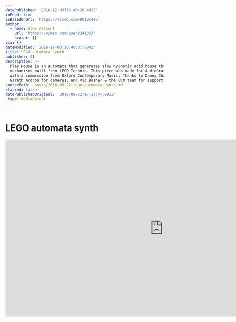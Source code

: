 ```yaml
---
datePublished: '2016-12-03T16:49:26.482Z'
inFeed: true
isBasedOnUrl: 'https://vimeo.com/90101413'
author:
  - name: Alex Allmont
    url: 'https://vimeo.com/user2341353'
    avatar: {}
via: {}
dateModified: '2016-12-03T16:49:07.984Z'
title: LEGO automata synth
publisher: {}
description: >-
  Play House is an automata that generates slow hypnotic acid house through
  mechanisms built from LEGO Technic. This piece was made for AudioGraft 2014
  with a commission from Oxford Contemporary Music. Thanks to Danny Chapman and
  Gareth Ardron for cameras, and Vic Bosher & the OCM team for support!
sourcePath: _posts/2016-09-22-lego-automata-synth.md
starred: false
datePublishedOriginal: '2016-09-22T17:17:47.691Z'
_type: MediaObject

---
```

# LEGO automata synth

<iframe src="https://cdn.embedly.com/widgets/media.html?src=https%3A%2F%2Fplayer.vimeo.com%2Fvideo%2F90101413&amp;url=https%3A%2F%2Fvimeo.com%2F90101413&amp;image=https%3A%2F%2Fi.vimeocdn.com%2Fvideo%2F469971535_1280.jpg&amp;key=b7d04c9b404c499eba89ee7072e1c4f7&amp;type=text%2Fhtml&amp;schema=vimeo" width="1000" height="563" scrolling="no" frameborder="0" allowfullscreen="" style=""></iframe>